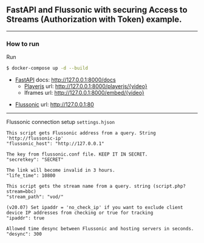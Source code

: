 ## FastAPI and Flussonic with securing Access to Streams (Authorization with Token) example.

---

### How to run

Run

```sh
$ docker-compose up -d --build
```
+ [FastAPI](https://fastapi.tiangolo.com/) docs: http://127.0.0.1:8000/docs
    * [Playerjs](https://playerjs.com/) url: http://127.0.0.1:8000/playerjs/{video}
    * Iframes url: http://127.0.0.1:8000/embed/{video}

* [Flussonic](https://flussonic.com/) url: http://127.0.0.1:80

---

Flussonic connection setup `settings.hjson`

```
This script gets Flussonic address from a query. String 'http://flussonic-ip'
"flussonic_host": "http://127.0.0.1"

The key from flussonic.conf file. KEEP IT IN SECRET.
"secretkey": "SECRET"

The link will become invalid in 3 hours.
"life_time": 10800

This script gets the stream name from a query. string (script.php?stream=bbc)
"stream_path": "vod/"

(v20.07) Set ipaddr = 'no_check_ip' if you want to exclude client device IP addresses from checking or true for tracking
"ipaddr": true

Allowed time desync between Flussonic and hosting servers in seconds.
"desync": 300
 ```